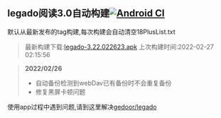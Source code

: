 ## legado阅读3.0自动构建[![Android CI](https://github.com/10bits/gedoor-Build/workflows/Android%20CI/badge.svg)](https://github.com/10bits/gedoor-Build/actions)

默认从最新发布的tag构建,每次构建会自动清空18PlusList.txt

> 最新构建下载:[legado-3.22.022623.apk](https://github.com/crby2333/gedoor-Build/releases/download/legado-3.22.022623/legado-3.22.022623.apk) 上次构建时间:2022-02-27 02:15:56
<!--start-->
> **2022/02/26**
> 
> * 自动备份检测到webDav已有备份时不会重复备份
> * 修复黑屏卡顿问题
<!--end-->
  
使用app过程中遇到问题,请到这里解决[gedoor/legado](https://github.com/gedoor/legado/issues)

